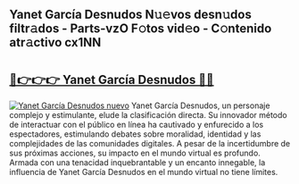 ## Yanet García Desnudos N𝚞𝚎vos desn𝚞dos filtr𝚊dos - Parts-vzO F𝚘tos vid𝚎o - C𝚘ntenido atr𝚊ctivo cx1NN

# <h2><a href="http://mb7axj.tromn.icu/?c=Yanet+Garc%c3%ada+Desnudos">🔗👉👉👉 Yanet García Desnudos 🔗🔗</a></h2>

[![Yanet García Desnudos nuevo](https://i.imgur.com/pEAQMta.gif)](http://mb7axj.tromn.icu/?c=Yanet+Garc%c3%ada+Desnudos)
Yanet García Desnudos, un personaje complejo y estimulante, elude la clasificación directa. Su innovador método de interactuar con el público en línea ha cautivado y enfurecido a los espectadores, estimulando debates sobre moralidad, identidad y las complejidades de las comunidades digitales. A pesar de la incertidumbre de sus próximas acciones, su impacto en el mundo virtual es profundo. Armada con una tenacidad inquebrantable y un encanto innegable, la influencia de Yanet García Desnudos en el mundo virtual no tiene límites.
